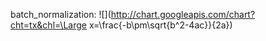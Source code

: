 batch_normalization:
![](http://chart.googleapis.com/chart?cht=tx&chl=\Large x=\frac{-b\pm\sqrt{b^2-4ac}}{2a})


